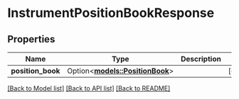 # InstrumentPositionBookResponse

## Properties

Name | Type | Description | Notes
------------ | ------------- | ------------- | -------------
**position_book** | Option<[**models::PositionBook**](PositionBook.md)> |  | [optional]

[[Back to Model list]](../README.md#documentation-for-models) [[Back to API list]](../README.md#documentation-for-api-endpoints) [[Back to README]](../README.md)


